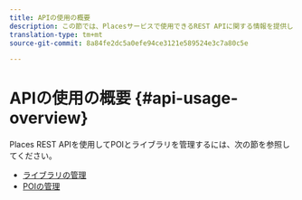 ```yaml
---
title: APIの使用の概要
description: この節では、Placesサービスで使用できるREST APIに関する情報を提供します。
translation-type: tm+mt
source-git-commit: 8a84fe2dc5a0efe94ce3121e589524e3c7a80c5e

---
```



# APIの使用の概要 {#api-usage-overview}

Places REST APIを使用してPOIとライブラリを管理するには、次の節を参照してください。

* [ライブラリの管理](/help/web-service-api/api-usage/manage-libraries/manage-libraries.md)
* [POIの管理](/help/web-service-api/api-usage/manage-pois/manage-pois.md)